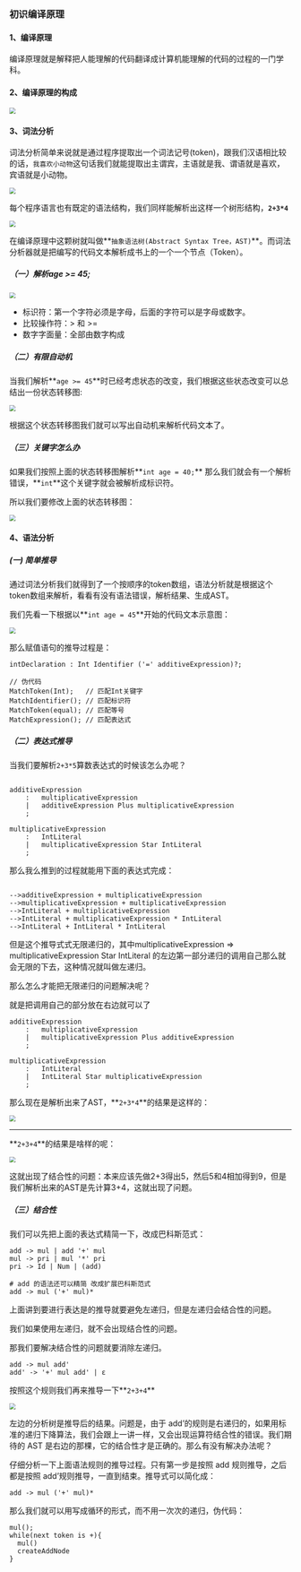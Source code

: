 



### 初识编译原理

#### 1、编译原理

编译原理就是解释把人能理解的代码翻译成计算机能理解的代码的过程的一门学科。

#### 2、编译原理的构成

<img src="img/06b80f8484f4d88c6510213eb27f2093.jpg" style="zoom:67%;" />

#### 3、词法分析

词法分析简单来说就是通过程序提取出一个词法记号(token)，跟我们汉语相比较的话，`我喜欢小动物`这句话我们就能提取出主谓宾，主语就是我、谓语就是喜欢，宾语就是小动物。

<img src="img/2fff6de6-0cf5-49aa-be6e-c8c55d64aa9a.png" style="zoom:67%;" />

每个程序语言也有既定的语法结构，我们同样能解析出这样一个树形结构，**`2+3*4`**

<img src="img/5a9ff736-b43e-4347-bcbf-a67724f4eb03.png" style="zoom: 67%;" />

在编译原理中这颗树就叫做**`抽象语法树(Abstract Syntax Tree，AST)`**。而词法分析器就是把编写的代码文本解析成书上的一个一个节点（Token）。

##### （一）解析**age >= 45;**

<img src="img/6d78396e6426d0ad5c5230203d17da7e.jpg" style="zoom:67%;" />

- 标识符：第一个字符必须是字母，后面的字符可以是字母或数字。
- 比较操作符：> 和 >=
- 数字字面量：全部由数字构成



##### （二）有限自动机

当我们解析**`age >= 45`**时已经考虑状态的改变，我们根据这些状态改变可以总结出一份状态转移图:

<img src="img/15da400d09ede2ce6ac60fa6d5342835.jpg" style="zoom:67%;" />

根据这个状态转移图我们就可以写出自动机来解析代码文本了。

##### （三）关键字怎么办

如果我们按照上面的状态转移图解析**`int age = 40;`** 那么我们就会有一个解析错误，**`int`**这个关键字就会被解析成标识符。

所以我们要修改上面的状态转移图：

<img src="img/11cf7add8fb07db41f4eb067db4ac13c.jpg" style="zoom:67%;" />

#### 4、语法分析

##### (一) 简单推导

通过词法分析我们就得到了一个按顺序的token数组，语法分析就是根据这个token数组来解析，看看有没有语法错误，解析结果、生成AST。

我们先看一下根据以**`int age = 45`**开始的代码文本示意图：

<img src="img/cbf2b953cb84ef30b154470804262c16.jpg" style="zoom:67%;" />

那么赋值语句的推导过程是：

```
intDeclaration : Int Identifier ('=' additiveExpression)?;

// 伪代码
MatchToken(Int);   // 匹配Int关键字
MatchIdentifier(); // 匹配标识符
MatchToken(equal); // 匹配等号
MatchExpression(); // 匹配表达式
```

##### （二）表达式推导

当我们要解析`2+3*5`算数表达式的时候该怎么办呢？

```

additiveExpression
    :   multiplicativeExpression
    |   additiveExpression Plus multiplicativeExpression
    ;

multiplicativeExpression
    :   IntLiteral
    |   multiplicativeExpression Star IntLiteral
    ;
```

那么我么推到的过程就能用下面的表达式完成：

```

-->additiveExpression + multiplicativeExpression
-->multiplicativeExpression + multiplicativeExpression
-->IntLiteral + multiplicativeExpression
-->IntLiteral + multiplicativeExpression * IntLiteral 
-->IntLiteral + IntLiteral * IntLiteral
```

但是这个推导式式无限递归的，其中multiplicativeExpression => multiplicativeExpression Star IntLiteral 的左边第一部分递归的调用自己那么就会无限的下去，这种情况就叫做左递归。

那么怎么才能把无限递归的问题解决呢？

就是把调用自己的部分放在右边就可以了

```
additiveExpression
    :   multiplicativeExpression
    |   multiplicativeExpression Plus additiveExpression
    ;

multiplicativeExpression
    :   IntLiteral
    |   IntLiteral Star multiplicativeExpression
    ;
```



那么现在是解析出来了AST，**`2+3*4`**的结果是这样的：

<img src="img/01286688-2450-4a7b-9d4b-902369e3540c.png" style="zoom:67%;" />

****

**`2+3+4`**的结果是啥样的呢：

<img src="img/30fd4bd0-9724-46de-b704-4bd0fdfef303.png" style="zoom:67%;" />

这就出现了结合性的问题：本来应该先做2+3得出5，然后5和4相加得到9，但是我们解析出来的AST是先计算3+4，这就出现了问题。

##### （三）结合性

我们可以先把上面的表达式精简一下，改成巴科斯范式：

```
add -> mul | add '+' mul
mul -> pri | mul '*' pri
pri -> Id | Num | (add)

# add 的语法还可以精简 改成扩展巴科斯范式
add -> mul ('+' mul)*
```

上面讲到要进行表达是的推导就要避免左递归，但是左递归会结合性的问题。

我们如果使用左递归，就不会出现结合性的问题。

那我们要解决结合性的问题就要消除左递归。

```
add -> mul add'
add' -> '+' mul add' | ε
```

按照这个规则我们再来推导一下**`2+3+4`**

<img src="img/50a501fc747b23aa0dca319fa87e6622.jpg" style="zoom:67%;" />

左边的分析树是推导后的结果。问题是，由于 add’的规则是右递归的，如果用标准的递归下降算法，我们会跟上一讲一样，又会出现运算符结合性的错误。我们期待的 AST 是右边的那棵，它的结合性才是正确的。那么有没有解决办法呢？



仔细分析一下上面语法规则的推导过程。只有第一步是按照 add 规则推导，之后都是按照 add’规则推导，一直到结束。推导式可以简化成：

```
add -> mul ('+' mul)*
```

那么我们就可以用写成循环的形式，而不用一次次的递归，伪代码：

```
mul();
while(next token is +){
  mul()
  createAddNode
}
```

